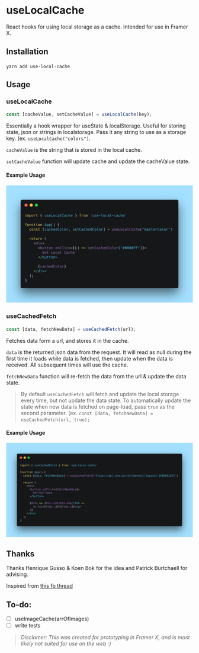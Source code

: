 # useLocalCache

React hooks for using local storage as a cache.
Intended for use in Framer X. 

## Installation 
`yarn add use-local-cache`

## Usage
### useLocalCache
```js
const [cacheValue, setCacheValue] = useLocalCache(key);
```

Essentially a hook wrapper for useState & localStorage. 
Useful for storing state, json or strings in localstorage. Pass it any string to use as a storage key. (ex. `useLocalCache("colors")`.

`cacheValue` is the string that is stored in the local cache.

`setCacheValue` function will update cache and update the cacheValue state.

#### Example Usage
![](https://github.com/huntercaron/use-local-cache/blob/master/assets/useLocalCache.png)

### useCachedFetch
```js
const [data, fetchNewData] = useCachedFetch(url);
```

Fetches data form a url, and stores it in the cache.

`data` is the returned json data from the request. 
It will read as null during the first time it loads while data is fetched, then update when the data is received. All subsequent times will use the cache.

`fetchNewData` function will re-fetch the data from the url & update the data state.

> By default `useCachedFetch` will fetch and update the local storage every time, but not update the data state. To automatically update the state when new data is fetched on page-load, pass `true` as the second parameter. (ex. `const [data, fetchNewData] = useCachedFetch(url, true);`

#### Example Usage
![](https://github.com/huntercaron/use-local-cache/blob/master/assets/useCachedFetch.png)


## Thanks
Thanks Henrique Gusso & Koen Bok for the idea and Patrick Burtchaell for  advising.

Inspired from [this fb thread](https://www.facebook.com/groups/framerjs/permalink/1932464396880622/)


## To-do: 
- [ ] useImageCache(arrOfImages)
- [ ] write tests

> *Disclamer: This was created for prototyping in Framer X, and is most likely not suited for use on the web :)*
